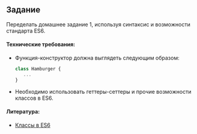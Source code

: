 ## Задание

Переделать домашнее задание 1, используя синтаксис и возможности стандарта ES6.

#### Технические требования:
- Функция-конструктор должна выглядеть следующим образом:

   ```javascript
   class Hamburger {
      ...
   }
   ```
- Необходимо использовать геттеры-сеттеры и прочие возможности классов в ES6.

#### Литература:
- [Классы в ES6](https://learn.javascript.ru/es-class)
